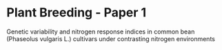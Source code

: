 # Plant Breeding - Paper 1
Genetic variability and nitrogen response indices in common bean (Phaseolus vulgaris L.) cultivars under contrasting nitrogen environments
